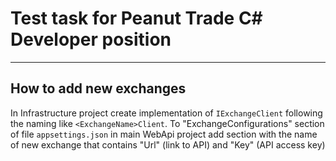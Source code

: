 # Test task for Peanut Trade C# Developer position
---

## How to add new exchanges

In Infrastructure project create implementation of ```IExchangeClient``` following the naming like ```<ExchangeName>Client```.
To "ExchangeConfigurations" section of file ```appsettings.json``` in main WebApi project add section with the name of new exchange that contains "Url" (link to API) and "Key" (API access key)
